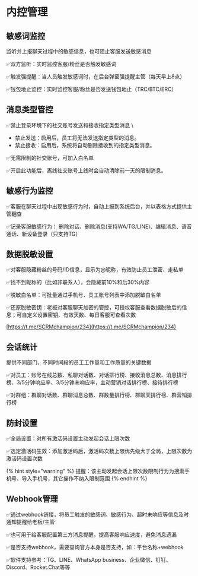# 内控管理

## 敏感词监控

监听并上报聊天过程中的敏感信息，也可阻止客服发送敏感消息

✅双方监听：实时监控客服/粉丝是否触发敏感词

✅触发强提醒：当人员触发敏感词时，在后台弹窗强提醒主管（每天早上8点）

✅钱包地止监控：实时监控客服/粉丝是否发送钱包地止（TRC/BTC/ERC）



## 消息类型管控

✅禁止登录环境下的社交账号发送和接收指定类型消息\


* 禁止发送：启用后，员工将无法发送指定类型的消息。
* 禁止接收：启用后，系统将自动删除接收到的指定类型消息。

✅无需限制的社交账号，可加入白名单

✅开启此功能后，离线社交账号上线时会自动清除前一天的限制消息。



## 敏感行为监控

✅客服在聊天过程中出现敏感行为时，自动上报到系统后台，并以表格方式提供主管翻查&#x20;

✅记录客服敏感行为： 删除对话、删除消息(支持WA/TG/LINE)、编辑消息、语音通话、新设备登录（只支持TG）



## 数据脱敏设置

✅对客服隐藏粉丝的号码/ID信息，显示为@昵称，有效防止员工泄密、走私单

✅找不到昵称的（比如非联系人），会隐藏前10%和后30%内容

✅脱敏白名单：可批量通过手机号、员工账号列表中添加脱敏白名单&#x20;

✅还原脱敏密钥：老板对客服聊天加密的管控，可授权客服查看数据脱敏后的信息；可自定义设置密钥、有效天数、每日客服可查看次数

[https://t.me/SCRMchampion/234](https://t.me/SCRMchampion/234)



## 会话统计

提供不同部门、不同时间段的员工工作量和工作质量的关键数据

✅对员工：账号在线总数、私聊对话数、对话排行榜、接收消息总数、消息排行榜、3/5分钟响应率、3/5分钟未响应率，主动营销对话排行榜、接待排行榜

✅对群组：群聊对话数、群聊消息总数、群数量排行榜、群聊天排行榜、群营销排行榜



## 防封设置

✅全局设置：对所有激活码设置主动发起会话上限次数

✅选定激活码生效：添加激活码后，激活码次数上限优先级大于全局，上限次数为激活码设置次数

{% hint style="warning" %}
提醒：该主动发起会话上限次数限制行为为搜索手机号、导入手机号，其它操作不纳入限制范围
{% endhint %}



## Webhook管理

✅通过webhook链接，将员工触发的敏感词、敏感行为、超时未响应等信息及时通知提醒给老板/主管

✅也可用于给客服配置第三方消息提醒，提高客服响应速度，避免消息遗漏

✅是否支持webhook，需要查询官方本身是否支持，如：平台名称+webhook

✅软件支持参考：TG、LINE、WhatsApp business、企业微信、钉钉、Discord、Rocket.Chat等等
